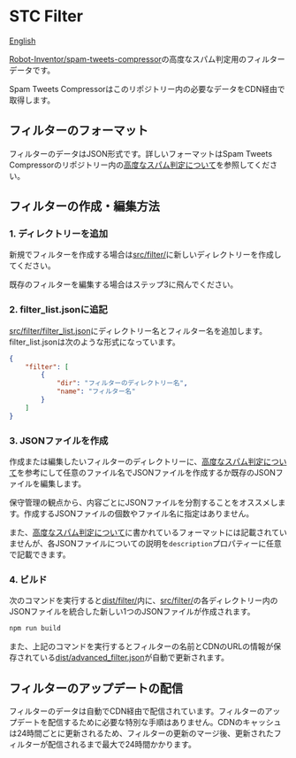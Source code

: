 # STC Filter

[English](README.md)

[Robot-Inventor/spam-tweets-compressor](https://github.com/Robot-Inventor/spam-tweets-compressor)の高度なスパム判定用のフィルターデータです。

Spam Tweets Compressorはこのリポジトリー内の必要なデータをCDN経由で取得します。

## フィルターのフォーマット

フィルターのデータはJSON形式です。詳しいフォーマットはSpam Tweets Compressorのリポジトリー内の[高度なスパム判定について](https://github.com/Robot-Inventor/spam-tweets-compressor/blob/main/docs/ja/advanced_spam_detection.md)を参照してください。

## フィルターの作成・編集方法

### 1. ディレクトリーを追加

新規でフィルターを作成する場合は[src/filter/](https://github.com/Robot-Inventor/stc-filter/tree/main/src/filter)に新しいディレクトリーを作成してください。

既存のフィルターを編集する場合はステップ3に飛んでください。

### 2. filter_list.jsonに追記

[src/filter/filter_list.json](https://github.com/Robot-Inventor/stc-filter/blob/main/src/filter/filter_list.json)にディレクトリー名とフィルター名を追加します。filter_list.jsonは次のような形式になっています。

```json
{
    "filter": [
        {
            "dir": "フィルターのディレクトリー名",
            "name": "フィルター名"
        }
    ]
}
```

### 3. JSONファイルを作成

作成または編集したいフィルターのディレクトリーに、[高度なスパム判定について](https://github.com/Robot-Inventor/spam-tweets-compressor/blob/main/docs/ja/advanced_spam_detection.md)を参考にして任意のファイル名でJSONファイルを作成するか既存のJSONファイルを編集します。

保守管理の観点から、内容ごとにJSONファイルを分割することをオススメします。作成するJSONファイルの個数やファイル名に指定はありません。

また、[高度なスパム判定について](https://github.com/Robot-Inventor/spam-tweets-compressor/blob/main/docs/ja/advanced_spam_detection.md)に書かれているフォーマットには記載されていませんが、各JSONファイルについての説明を``description``プロパティーに任意で記載できます。

### 4. ビルド

次のコマンドを実行すると[dist/filter/](https://github.com/Robot-Inventor/stc-filter/tree/main/dist/filter)内に、[src/filter/](https://github.com/Robot-Inventor/stc-filter/tree/main/src/filter)の各ディレクトリー内のJSONファイルを統合した新しい1つのJSONファイルが作成されます。

```powershell
npm run build
```

また、上記のコマンドを実行するとフィルターの名前とCDNのURLの情報が保存されている[dist/advanced_filter.json](https://github.com/Robot-Inventor/stc-filter/blob/main/dist/advanced_filter.json)が自動で更新されます。

## フィルターのアップデートの配信

フィルターのデータは自動でCDN経由で配信されています。フィルターのアップデートを配信するために必要な特別な手順はありません。CDNのキャッシュは24時間ごとに更新されるため、フィルターの更新のマージ後、更新されたフィルターが配信されるまで最大で24時間かかります。
